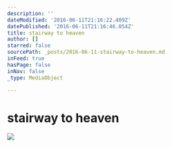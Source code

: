 ```yaml
---
description: ''
dateModified: '2016-06-11T21:16:22.409Z'
datePublished: '2016-06-11T21:16:46.054Z'
title: stairway to heaven
author: []
starred: false
sourcePath: _posts/2016-06-11-stairway-to-heaven.md
inFeed: true
hasPage: false
inNav: false
_type: MediaObject

---
```

# stairway to heaven
![](https://the-grid-user-content.s3-us-west-2.amazonaws.com/50232838-dbdd-4573-872c-ab00bcf784cb.jpg)